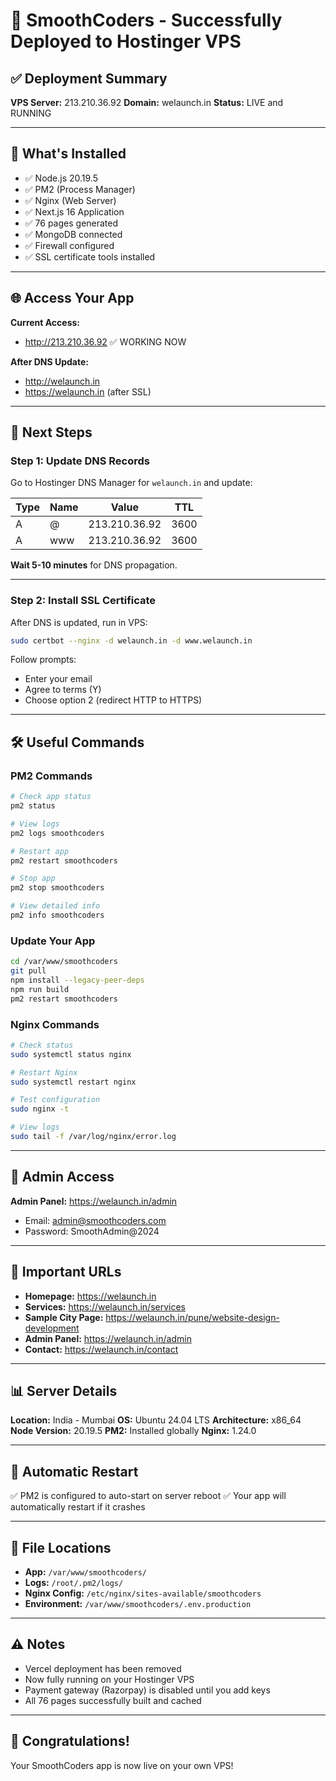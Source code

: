 # 🎉 SmoothCoders - Successfully Deployed to Hostinger VPS

## ✅ Deployment Summary

**VPS Server:** 213.210.36.92
**Domain:** welaunch.in
**Status:** LIVE and RUNNING

---

## 🚀 What's Installed

- ✅ Node.js 20.19.5
- ✅ PM2 (Process Manager)
- ✅ Nginx (Web Server)
- ✅ Next.js 16 Application
- ✅ 76 pages generated
- ✅ MongoDB connected
- ✅ Firewall configured
- ✅ SSL certificate tools installed

---

## 🌐 Access Your App

**Current Access:**
- http://213.210.36.92 ✅ WORKING NOW

**After DNS Update:**
- http://welaunch.in
- https://welaunch.in (after SSL)

---

## 📝 Next Steps

### Step 1: Update DNS Records

Go to Hostinger DNS Manager for `welaunch.in` and update:

| Type | Name | Value | TTL |
|------|------|-------|-----|
| A | @ | 213.210.36.92 | 3600 |
| A | www | 213.210.36.92 | 3600 |

**Wait 5-10 minutes** for DNS propagation.

---

### Step 2: Install SSL Certificate

After DNS is updated, run in VPS:

```bash
sudo certbot --nginx -d welaunch.in -d www.welaunch.in
```

Follow prompts:
- Enter your email
- Agree to terms (Y)
- Choose option 2 (redirect HTTP to HTTPS)

---

## 🛠️ Useful Commands

### PM2 Commands
```bash
# Check app status
pm2 status

# View logs
pm2 logs smoothcoders

# Restart app
pm2 restart smoothcoders

# Stop app
pm2 stop smoothcoders

# View detailed info
pm2 info smoothcoders
```

### Update Your App
```bash
cd /var/www/smoothcoders
git pull
npm install --legacy-peer-deps
npm run build
pm2 restart smoothcoders
```

### Nginx Commands
```bash
# Check status
sudo systemctl status nginx

# Restart Nginx
sudo systemctl restart nginx

# Test configuration
sudo nginx -t

# View logs
sudo tail -f /var/log/nginx/error.log
```

---

## 🔐 Admin Access

**Admin Panel:** https://welaunch.in/admin
- Email: admin@smoothcoders.com
- Password: SmoothAdmin@2024

---

## 🎯 Important URLs

- **Homepage:** https://welaunch.in
- **Services:** https://welaunch.in/services
- **Sample City Page:** https://welaunch.in/pune/website-design-development
- **Admin Panel:** https://welaunch.in/admin
- **Contact:** https://welaunch.in/contact

---

## 📊 Server Details

**Location:** India - Mumbai
**OS:** Ubuntu 24.04 LTS
**Architecture:** x86_64
**Node Version:** 20.19.5
**PM2:** Installed globally
**Nginx:** 1.24.0

---

## 🔄 Automatic Restart

✅ PM2 is configured to auto-start on server reboot
✅ Your app will automatically restart if it crashes

---

## 📁 File Locations

- **App:** `/var/www/smoothcoders/`
- **Logs:** `/root/.pm2/logs/`
- **Nginx Config:** `/etc/nginx/sites-available/smoothcoders`
- **Environment:** `/var/www/smoothcoders/.env.production`

---

## ⚠️ Notes

- Vercel deployment has been removed
- Now fully running on your Hostinger VPS
- Payment gateway (Razorpay) is disabled until you add keys
- All 76 pages successfully built and cached

---

## 🎉 Congratulations!

Your SmoothCoders app is now live on your own VPS!
